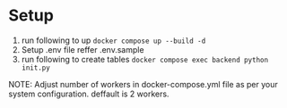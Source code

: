 # Setup

1. run following to up
   `docker compose up --build -d`
2. Setup .env file reffer .env.sample
3. run following to create tables
   `docker compose exec backend python init.py`

NOTE: Adjust number of workers in docker-compose.yml file as per your system configuration. deffault is 2 workers.
